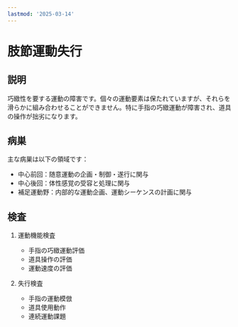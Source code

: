 ```yaml
---
lastmod: '2025-03-14'
---
```


# 肢節運動失行

## 説明
巧緻性を要する運動の障害です。個々の運動要素は保たれていますが、それらを滑らかに組み合わせることができません。特に手指の巧緻運動が障害され、道具の操作が拙劣になります。

## 病巣
主な病巣は以下の領域です：
- 中心前回：随意運動の企画・制御・遂行に関与
- 中心後回：体性感覚の受容と処理に関与
- 補足運動野：内部的な運動企画、運動シーケンスの計画に関与

## 検査
1. 運動機能検査
   - 手指の巧緻運動評価
   - 道具操作の評価
   - 運動速度の評価

2. 失行検査
   - 手指の運動模倣
   - 道具使用動作
   - 連続運動課題 
